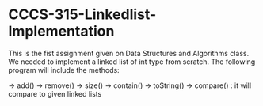 # CCCS-315-Linkedlist-Implementation

This is the fist assignment given on Data Structures and Algorithms class. We needed to implement a linked list of int type from scratch.
The following program will include the methods:

-> add()
-> remove()
-> size()
-> contain()
-> toString()
-> compare()  : it will compare to given linked lists
